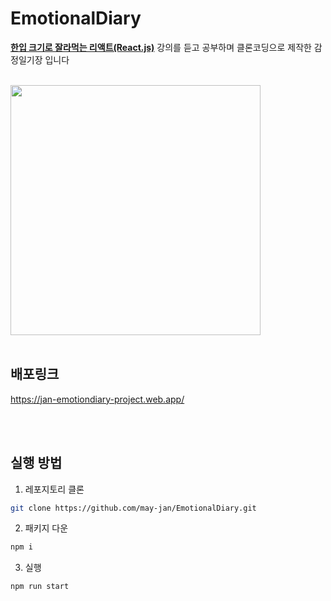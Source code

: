 # EmotionalDiary

**[한입 크기로 잘라먹는 리액트(React.js)](https://www.udemy.com/course/winterlood-react-basic/?referralCode=CB775FCF68FAC7B4BF4C)** 강의를 듣고 공부하며 클론코딩으로 제작한 감정일기장 입니다

<br>
<img width='400' src='https://user-images.githubusercontent.com/46296754/148776321-77f33e39-f99c-498f-99fb-c5d5783fc7d1.png'/>

<br>
<br>
  
  
## 배포링크
https://jan-emotiondiary-project.web.app/

<br>
<br>

## 실행 방법

1. 레포지토리 클론
```bash
git clone https://github.com/may-jan/EmotionalDiary.git
```

2.  패키지 다운
```bash
npm i
``` 

3. 실행
```bash
npm run start
```
